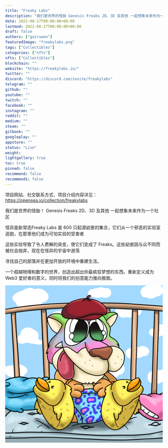 ```yaml
---
title: "Freaky Labs"
description: "我们是世界的怪胎 Genesis Freaks 2D、3D 及其他 一起想象未来作为一个社区"
date: 2022-08-27T00:00:00+08:00
lastmod: 2022-08-27T00:00:00+08:00
draft: false
authors: ["guiruwen"]
featuredImage: "freakylabs.png"
tags: ["Collectibles"]
categories: ["nfts"]
nfts: ["Collectibles"]
blockchain: ""
website: "https://freakylabs.io/"
twitter: ""
discord: "https://discord.com/invite/freakylabs"
telegram: ""
github: ""
youtube: ""
twitch: ""
facebook: ""
instagram: ""
reddit: ""
medium: ""
steam: ""
gitbook: ""
googleplay: ""
appstore: ""
status: "Live"
weight: 
lightgallery: true
toc: true
pinned: false
recommend: false
recommend1: false
---
```

项目网站、社交联系方式、项目介绍内容详见：https://opensea.io/collection/freakylabs

我们是世界的怪胎！ Genesis Freaks 2D、3D 及其他 一起想象未来作为一个社区

怪异是新常态Freaky Labs 是 600 只起源幼崽的集合，它们从一个邪恶的实验室逃脱，在那里他们成为可怕实验的受害者

这些实验导致了令人费解的突变，使它们变成了 Freaks。这些幼崽因与众不同而被社会抛弃，现在在怪异的宇宙中游荡

寻找自己的部落并在更加开放的环境中重建生活。

一个超越物理和数字的世界，创造出超出你最疯狂梦想的东西。重新定义成为 Web3 爱好者的意义，同时将我们的创意能力推向极致。

![nft](01.png)